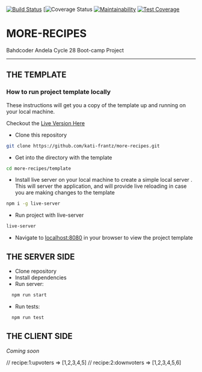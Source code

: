 [![Build Status](https://travis-ci.org/kati-frantz/more-recipes.svg?branch=server-side)](https://travis-ci.org/kati-frantz/more-recipes) [![![Coverage Status](https://coveralls.io/repos/github/kati-frantz/more-recipes/badge.svg?branch=develop)](https://coveralls.io/github/kati-frantz/more-recipes?branch=develop) [![Maintainability](https://api.codeclimate.com/v1/badges/d86c0fb140d38e863e99/maintainability)](https://codeclimate.com/github/kati-frantz/more-recipes/maintainability) [![Test Coverage](https://api.codeclimate.com/v1/badges/d86c0fb140d38e863e99/test_coverage)](https://codeclimate.com/github/kati-frantz/more-recipes/test_coverage)

# MORE-RECIPES

Bahdcoder Andela Cycle 28 Boot-camp Project
****
## THE TEMPLATE

### How to run project template locally

These instructions will get you a copy of the template up and running on your local machine.

Checkout the [Live Version Here](https://kati-frantz.github.io/more-recipes/template)

- Clone this repository 
```bash
git clone https://github.com/kati-frantz/more-recipes.git
```
- Get into the directory with the template
```bash 
cd more-recipes/template
```
- Install live server on your local machine to create a simple local server . This will server the application, and will provide live reloading in case you are making changes to the template
```bash
npm i -g live-server
```
- Run project with live-server
```bash
live-server
```
- Navigate to [localhost:8080](localhost:8080) in your browser to view the project template

## THE SERVER SIDE

- Clone repository
- Install dependencies
- Run server: 
```bash
  npm run start
```
- Run tests:
```bash
  npm run test
```
## THE CLIENT SIDE

*Coming soon*

// recipe:1:upvoters => [1,2,3,4,5]
// recipe:2:downvoters => [1,2,3,4,5,6]
